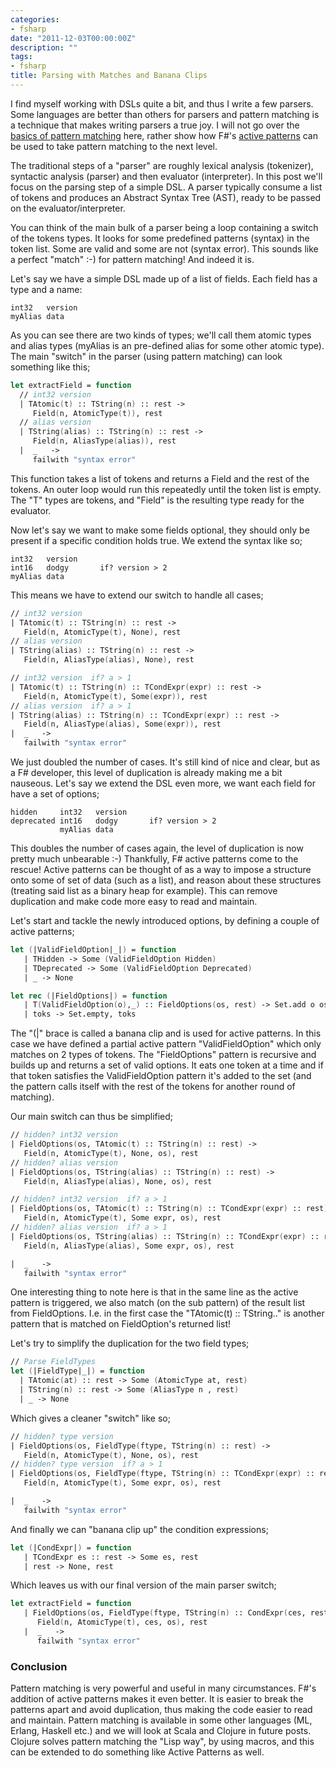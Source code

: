 ```yaml
---
categories:
- fsharp
date: "2011-12-03T00:00:00Z"
description: ""
tags:
- fsharp
title: Parsing with Matches and Banana Clips
---
```


I find myself working with DSLs quite a bit, and thus I write a few parsers. Some languages are better than others for parsers and pattern matching is a technique that makes writing parsers a true joy. I will not go over the [basics of pattern matching](http://msdn.microsoft.com/en-us/library/dd547125.aspx) here, rather show how F#'s [active patterns](http://msdn.microsoft.com/en-us/library/dd233248.aspx) can be used to take pattern matching to the next level.

The traditional steps of a "parser" are roughly lexical analysis (tokenizer), syntactic analysis (parser) and then evaluator (interpreter). In this post we'll focus on the parsing step of a simple DSL. A parser typically consume a list of tokens and produces an Abstract Syntax Tree (AST), ready to be passed on the evaluator/interpreter.

You can think of the main bulk of a parser being a loop containing a switch of the tokens types. It looks for some predefined patterns (syntax) in the token list. Some are valid and some are not (syntax error). This sounds like a perfect "match" :-) for pattern matching! And indeed it is.

Let's say we have a simple DSL made up of a list of fields. Each field has a type and a name:

```
int32   version
myAlias data
```

As you can see there are two kinds of types; we'll call them atomic types and alias types (myAlias is an pre-defined alias for some other atomic type). The main "switch" in the parser (using pattern matching) can look something like this;

```fsharp
let extractField = function
  // int32 version
  | TAtomic(t) :: TString(n) :: rest ->
     Field(n, AtomicType(t)), rest
  // alias version
  | TString(alias) :: TString(n) :: rest ->
     Field(n, AliasType(alias)), rest
  |  _   ->
     failwith "syntax error"
```

This function takes a list of tokens and returns a Field and the rest of the tokens. An outer loop would run this repeatedly until the token list is empty. The "T" types are tokens, and "Field" is the resulting type ready for the evaluator.

Now let's say we want to make some fields optional, they should only be present if a specific condition holds true. We extend the syntax like so;

```
int32   version
int16   dodgy       if? version > 2
myAlias data
```

This means we have to extend our switch to handle all cases;

```fsharp
// int32 version
| TAtomic(t) :: TString(n) :: rest ->
   Field(n, AtomicType(t), None), rest
// alias version
| TString(alias) :: TString(n) :: rest ->
   Field(n, AliasType(alias), None), rest

// int32 version  if? a > 1
| TAtomic(t) :: TString(n) :: TCondExpr(expr) :: rest ->
   Field(n, AtomicType(t), Some(expr)), rest
// alias version  if? a > 1
| TString(alias) :: TString(n) :: TCondExpr(expr) :: rest ->
   Field(n, AliasType(alias), Some(expr)), rest
|  _   ->
   failwith "syntax error"
```

We just doubled the number of cases. It's still kind of nice and clear, but as a F# developer, this level of duplication is already making me a bit nauseous. Let's say we extend the DSL even more, we want each field for have a set of options;

```
hidden     int32   version
deprecated int16   dodgy       if? version > 2
           myAlias data
```

This doubles the number of cases again, the level of duplication is now pretty much unbearable :-) Thankfully, F# active patterns come to the rescue! Active patterns can be thought of as a way to impose a structure onto some of set of data (such as a list), and reason about these structures (treating said list as a binary heap for example). This can remove duplication and make code more easy to read and maintain.

Let's start and tackle the newly introduced options, by defining a couple of active patterns;

```fsharp
let (|ValidFieldOption|_|) = function
   | THidden -> Some (ValidFieldOption Hidden)
   | TDeprecated -> Some (ValidFieldOption Deprecated)
   | _ -> None

let rec (|FieldOptions|) = function
   | T(ValidFieldOption(o),_) :: FieldOptions(os, rest) -> Set.add o os, rest
   | toks -> Set.empty, toks
```

The "(|" brace is called a banana clip and is used for active patterns. In this case we have defined a partial active pattern "ValidFieldOption" which only matches on 2 types of tokens. The "FieldOptions" pattern is recursive and builds up and returns a set of valid options. It eats one token at a time and if that token satisfies the ValidFieldOption pattern it's added to the set (and the pattern calls itself with the rest of the tokens for another round of matching).

Our main switch can thus be simplified;

```fsharp
// hidden? int32 version
| FieldOptions(os, TAtomic(t) :: TString(n) :: rest) ->
   Field(n, AtomicType(t), None, os), rest
// hidden? alias version
| FieldOptions(os, TString(alias) :: TString(n) :: rest) ->
   Field(n, AliasType(alias), None, os), rest

// hidden? int32 version  if? a > 1
| FieldOptions(os, TAtomic(t) :: TString(n) :: TCondExpr(expr) :: rest) ->
   Field(n, AtomicType(t), Some expr, os), rest
// hidden? alias version  if? a > 1
| FieldOptions(os, TString(alias) :: TString(n) :: TCondExpr(expr) :: rest) ->
   Field(n, AliasType(alias), Some expr, os), rest

|  _   ->
   failwith "syntax error"
```

One interesting thing to note here is that in the same line as the active pattern is triggered, we also match (on the sub pattern) of the result list from FieldOptions. I.e. in the first case the "TAtomic(t) :: TString.." is another pattern that is matched on FieldOption's returned list!<br />

Let's try to simplify the duplication for the two field types;

```fsharp
// Parse FieldTypes
let (|FieldType|_|) = function
  | TAtomic(at) :: rest -> Some (AtomicType at, rest)
  | TString(n) :: rest -> Some (AliasType n , rest)
  | _ -> None
```

Which gives a cleaner "switch" like so;

```fsharp
// hidden? type version
| FieldOptions(os, FieldType(ftype, TString(n) :: rest) ->
   Field(n, AtomicType(t), None, os), rest
// hidden? type version  if? a > 1
| FieldOptions(os, FieldType(ftype, TString(n) :: TCondExpr(expr) :: rest) ->
   Field(n, AtomicType(t), Some expr, os), rest

|  _   ->
   failwith "syntax error"
```

And finally we can "banana clip up" the condition expressions;

```fsharp
let (|CondExpr|) = function
   | TCondExpr es :: rest -> Some es, rest
   | rest -> None, rest
```

Which leaves us with our final version of the main parser switch;

```fsharp
let extractField = function
   | FieldOptions(os, FieldType(ftype, TString(n) :: CondExpr(ces, rest))) ->
      Field(n, AtomicType(t), ces, os), rest
   |  _   ->
      failwith "syntax error"
```

### Conclusion
Pattern matching is very powerful and useful in many circumstances. F#'s addition of active patterns makes it even better. It is easier to break the patterns apart and avoid duplication, thus making the code easier to read and maintain. Pattern matching is available in some other languages (ML, Erlang, Haskell etc.) and we will look at Scala and Clojure in future posts. Clojure solves pattern matching the "Lisp way", by using macros, and this can be extended to do something like Active Patterns as well.
